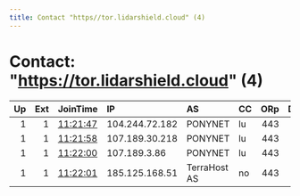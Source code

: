 ```yaml
---
title: Contact "https//tor.lidarshield.cloud" (4)
---
```


# Contact: "https://tor.lidarshield.cloud" (4)

|   Up |   Ext | JoinTime                                                                                              | IP             | AS           | CC   |   ORp |   Dirp | OS    | Version   | Nickname   |   eFamMembers |
|-----:|------:|:------------------------------------------------------------------------------------------------------|:---------------|:-------------|:-----|------:|-------:|:------|:----------|:-----------|--------------:|
|    1 |     1 | [11:21:47](https://nusenu.github.io/OrNetStats/w/relay/8FCBEC8612C20231B179CEF68A38818D7522B16E.html) | 104.244.72.182 | PONYNET      | lu   |   443 |      0 | Linux | 0.4.7.11  | lidar      |             4 |
|    1 |     1 | [11:21:58](https://nusenu.github.io/OrNetStats/w/relay/08232E91FC007BAFA2B6155CA0E4E80F922A3A4A.html) | 107.189.30.218 | PONYNET      | lu   |   443 |      0 | Linux | 0.4.7.11  | lidar      |             4 |
|    1 |     1 | [11:22:00](https://nusenu.github.io/OrNetStats/w/relay/E45C0B2CB78622E2D72830F1150893E9EDD9D19B.html) | 107.189.3.86   | PONYNET      | lu   |   443 |      0 | Linux | 0.4.7.11  | lidar      |             4 |
|    1 |     1 | [11:22:01](https://nusenu.github.io/OrNetStats/w/relay/A942DD082974525B2C8201B6C27E1CB40F6BAA72.html) | 185.125.168.51 | TerraHost AS | no   |   443 |      0 | Linux | 0.4.7.11  | lidar      |             4 |

